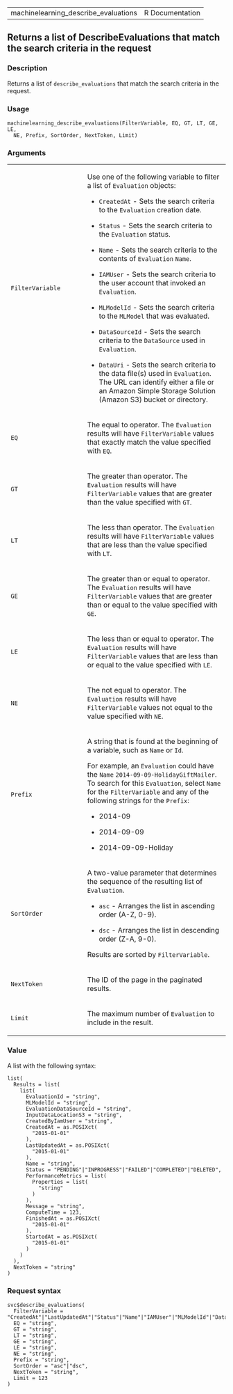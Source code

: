 <table style="width: 100%;">
<tbody>
<tr class="odd">
<td>machinelearning_describe_evaluations</td>
<td style="text-align: right;">R Documentation</td>
</tr>
</tbody>
</table>

## Returns a list of DescribeEvaluations that match the search criteria in the request

### Description

Returns a list of `describe_evaluations` that match the search criteria
in the request.

### Usage

    machinelearning_describe_evaluations(FilterVariable, EQ, GT, LT, GE, LE,
      NE, Prefix, SortOrder, NextToken, Limit)

### Arguments

<table>
<colgroup>
<col style="width: 35%" />
<col style="width: 65%" />
</colgroup>
<tbody>
<tr class="odd">
<td><code
id="machinelearning_describe_evaluations_:_FilterVariable">FilterVariable</code></td>
<td><p>Use one of the following variable to filter a list of
<code>Evaluation</code> objects:</p>
<ul>
<li><p><code>CreatedAt</code> - Sets the search criteria to the
<code>Evaluation</code> creation date.</p></li>
<li><p><code>Status</code> - Sets the search criteria to the
<code>Evaluation</code> status.</p></li>
<li><p><code>Name</code> - Sets the search criteria to the contents of
<code>Evaluation</code> <code>Name</code>.</p></li>
<li><p><code>IAMUser</code> - Sets the search criteria to the user
account that invoked an <code>Evaluation</code>.</p></li>
<li><p><code>MLModelId</code> - Sets the search criteria to the
<code>MLModel</code> that was evaluated.</p></li>
<li><p><code>DataSourceId</code> - Sets the search criteria to the
<code>DataSource</code> used in <code>Evaluation</code>.</p></li>
<li><p><code>DataUri</code> - Sets the search criteria to the data
file(s) used in <code>Evaluation</code>. The URL can identify either a
file or an Amazon Simple Storage Solution (Amazon S3) bucket or
directory.</p></li>
</ul></td>
</tr>
<tr class="even">
<td><code id="machinelearning_describe_evaluations_:_EQ">EQ</code></td>
<td><p>The equal to operator. The <code>Evaluation</code> results will
have <code>FilterVariable</code> values that exactly match the value
specified with <code>EQ</code>.</p></td>
</tr>
<tr class="odd">
<td><code id="machinelearning_describe_evaluations_:_GT">GT</code></td>
<td><p>The greater than operator. The <code>Evaluation</code> results
will have <code>FilterVariable</code> values that are greater than the
value specified with <code>GT</code>.</p></td>
</tr>
<tr class="even">
<td><code id="machinelearning_describe_evaluations_:_LT">LT</code></td>
<td><p>The less than operator. The <code>Evaluation</code> results will
have <code>FilterVariable</code> values that are less than the value
specified with <code>LT</code>.</p></td>
</tr>
<tr class="odd">
<td><code id="machinelearning_describe_evaluations_:_GE">GE</code></td>
<td><p>The greater than or equal to operator. The
<code>Evaluation</code> results will have <code>FilterVariable</code>
values that are greater than or equal to the value specified with
<code>GE</code>.</p></td>
</tr>
<tr class="even">
<td><code id="machinelearning_describe_evaluations_:_LE">LE</code></td>
<td><p>The less than or equal to operator. The <code>Evaluation</code>
results will have <code>FilterVariable</code> values that are less than
or equal to the value specified with <code>LE</code>.</p></td>
</tr>
<tr class="odd">
<td><code id="machinelearning_describe_evaluations_:_NE">NE</code></td>
<td><p>The not equal to operator. The <code>Evaluation</code> results
will have <code>FilterVariable</code> values not equal to the value
specified with <code>NE</code>.</p></td>
</tr>
<tr class="even">
<td><code
id="machinelearning_describe_evaluations_:_Prefix">Prefix</code></td>
<td><p>A string that is found at the beginning of a variable, such as
<code>Name</code> or <code>Id</code>.</p>
<p>For example, an <code>Evaluation</code> could have the
<code>Name</code> <code>2014-09-09-HolidayGiftMailer</code>. To search
for this <code>Evaluation</code>, select <code>Name</code> for the
<code>FilterVariable</code> and any of the following strings for the
<code>Prefix</code>:</p>
<ul>
<li><p>2014-09</p></li>
<li><p>2014-09-09</p></li>
<li><p>2014-09-09-Holiday</p></li>
</ul></td>
</tr>
<tr class="odd">
<td><code
id="machinelearning_describe_evaluations_:_SortOrder">SortOrder</code></td>
<td><p>A two-value parameter that determines the sequence of the
resulting list of <code>Evaluation</code>.</p>
<ul>
<li><p><code>asc</code> - Arranges the list in ascending order (A-Z,
0-9).</p></li>
<li><p><code>dsc</code> - Arranges the list in descending order (Z-A,
9-0).</p></li>
</ul>
<p>Results are sorted by <code>FilterVariable</code>.</p></td>
</tr>
<tr class="even">
<td><code
id="machinelearning_describe_evaluations_:_NextToken">NextToken</code></td>
<td><p>The ID of the page in the paginated results.</p></td>
</tr>
<tr class="odd">
<td><code
id="machinelearning_describe_evaluations_:_Limit">Limit</code></td>
<td><p>The maximum number of <code>Evaluation</code> to include in the
result.</p></td>
</tr>
</tbody>
</table>

### Value

A list with the following syntax:

    list(
      Results = list(
        list(
          EvaluationId = "string",
          MLModelId = "string",
          EvaluationDataSourceId = "string",
          InputDataLocationS3 = "string",
          CreatedByIamUser = "string",
          CreatedAt = as.POSIXct(
            "2015-01-01"
          ),
          LastUpdatedAt = as.POSIXct(
            "2015-01-01"
          ),
          Name = "string",
          Status = "PENDING"|"INPROGRESS"|"FAILED"|"COMPLETED"|"DELETED",
          PerformanceMetrics = list(
            Properties = list(
              "string"
            )
          ),
          Message = "string",
          ComputeTime = 123,
          FinishedAt = as.POSIXct(
            "2015-01-01"
          ),
          StartedAt = as.POSIXct(
            "2015-01-01"
          )
        )
      ),
      NextToken = "string"
    )

### Request syntax

    svc$describe_evaluations(
      FilterVariable = "CreatedAt"|"LastUpdatedAt"|"Status"|"Name"|"IAMUser"|"MLModelId"|"DataSourceId"|"DataURI",
      EQ = "string",
      GT = "string",
      LT = "string",
      GE = "string",
      LE = "string",
      NE = "string",
      Prefix = "string",
      SortOrder = "asc"|"dsc",
      NextToken = "string",
      Limit = 123
    )
